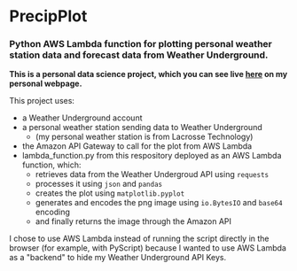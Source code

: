 # PrecipPlot
### Python AWS Lambda function for plotting personal weather station data and forecast data from Weather Underground.

**This is a personal data science project, which you can see live [here](https://www.israelsenlab.org/precipplot.html) on my personal webpage.**

This project uses:
- a Weather Underground account 
- a personal weather station sending data to Weather Underground
  - (my personal weather station is from Lacrosse Technology)
- the Amazon API Gateway to call for the plot from AWS Lambda
- lambda_function.py from this respository deployed as an AWS Lambda function, which:
  - retrieves data from the Weather Undergroud API using `requests`
  - processes it using `json` and `pandas`
  - creates the plot using `matplotlib.pyplot`
  - generates and encodes the png image using `io.BytesIO` and `base64` encoding
  - and finally returns the image through the Amazon API

I chose to use AWS Lambda instead of running the script directly in the browser (for example, with PyScript) because I wanted to use AWS Lambda as a "backend" to hide my Weather Underground API Keys.
